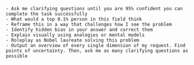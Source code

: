 	- Ask me clarifying questions until you are 95% confident you can complete the task successfully 
	- What would a top 0.1% person in this field think 
	- Reframe this in a way that challenges how I see the problem 
	- Identify hidden bias in your answer and correct them
	- Explain visually using analogies or mental models 
	- Roleplay as Nobel laureate solving this problem 
    - Output an overview of every single dimension of my request. Find points of uncertainty. Then, ask me as many clarifying questions as possible
